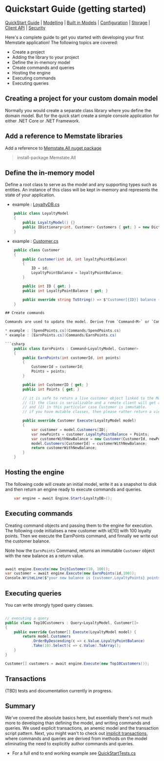 # Quickstart Guide (getting started)

[QuickStart Guide](../QuickStart)  | [Modelling](../Modelling) | [Built in Models](../BuiltInModels) | [Configuration](../Configuration) | [Storage](../Storage) | [Client API](../ClientAPI) | [Security](../Security)

Here's a complete guide to get you started with developing your first Memstate application!
The following topics are covered:

* Create a project
* Adding the library to your project
* Define the in-memory model
* Create commands and queries
* Hosting the engine
* Executing commands
* Executing queries

## Creating a project for your custom domain model
Normally you would create a separate class library where you define the domain model. But for the quick start create a simple console application for either .NET Core or .NET Framework.

## Add a reference to Memstate libraries
Add a reference to  [Memstate.All nuget package](http://nuget.org/List/Packages/Memstate.All)

> install-package Memstate.All

## Define the in-memory model
Define a root class to serve as the model and any supporting types such as entities. An instance of this class will be kept in-memory and represents the state of your application.

* example : [LoyaltyDB.cs](LoyaltyDB.cs)

```csharp
    public class LoyaltyModel
    {
        public LoyaltyModel() {}
        public IDictionary<int, Customer> Customers { get; } = new Dictionary<int, Customer>();
    }
```

* example : [Customer.cs](Customer.cs)

```csharp
    public class Customer
    {
        public Customer(int id, int loyaltyPointBalance)
        {
            ID = id;
            LoyaltyPointBalance = loyaltyPointBalance;
        }

        public int ID { get; }
        public int LoyaltyPointBalance { get; }

        public override string ToString() => $"Customer[{ID}] balance {LoyaltyPointBalance} points.";
    }

## Create commands

Commands are used to update the model. Derive from `Command<M>` or `Command<M,R>` where `M` is the type of your model and `R` is the result type

* example : [SpendPoints.cs](Commands/SpendPoints.cs)
* example : [EarnPoints.cs](Commands/EarnPoints.cs)

```csharp
    public class EarnPoints : Command<LoyaltyModel, Customer>
    {
        public EarnPoints(int customerId, int points)
        {
            CustomerId = customerId;
            Points = points;
        }

        public int CustomerID { get; }
        public int Points { get; }

        // it is safe to return a live customer object linked to the Model because
        // (1) the class is serializable and a remote client will get a serialized copy
        // and (2) in this particular case Customer is immutable.
        // if you have mutable classes, then please rather return a view, e.g. CustomerBalance or CustomerView class 

        public override Customer Execute(LoyaltyModel model)
        {
            var customer = model.Customers[ID];
            var newPoints = customer.LoyaltyPointBalance + Points;
            var customerWithNewBalance = new Customer(CustomerId, newPoints);
            model.Customers[CustomerId] = customerWithNewBalance;
            return customerWithNewBalance;
        }
    }
```

## Hosting the engine

The following code will create an initial model, write it as a snapshot to disk and then return an engine ready to execute commands and queries.

```csharp
    var engine = await Engine.Start<LoyaltyDB>();
```

## Executing commands

Creating command objects and passing them to the engine for execution. The following code initialises a new customer with id[10] with 100 loyalty points. Then we execute the EarnPoints command, and finnally we write out the customer balance.

Note how the `EarnPoints` Command, returns an immutable `Customer` object with the new balance as a return value.

```csharp

await engine.Execute(new InitCustomer(10, 100));
var customer = await engine.Execute(new EarnPoints(id,100));
Console.WriteLine($"your new balance is {customer.LoyaltyPoints} points.");
```

## Executing queries

You can  write strongly typed query classes.

```csharp

// executing a query
public class Top10Customers : Query<LoyaltyModel, Customer[]>
{
    public override Customer[] Execute(LoyaltyModel model) {
        return model.Customers
            .OrderByDescending(c => c.Value.LoyaltyPointBalance)
            .Take(10).Select(c => c.Value).ToArray();
    }
}

Customer[] customers = await engine.Execute(new Top10Customers());
```

## Transactions

(TBD) tests and documentation currently in progress.

## Summary

We've covered the absolute basics here, but essentially there's not much more to developing than defining the model, and writing commands and queries. We used explicit transactions, an anemic model and the transaction script pattern. Next, you might wan't to check out [implicit transactions](../../modeling/proxy), where commands and queries are derived from methods on the model eliminating the need to explicitly author commands and queries.

* For a full end to end working example see [QuickStartTests.cs](QuickStartTests.cs)
